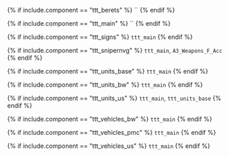 {% if include.component == "ttt_berets" %}
``
{% endif %}

{% if include.component == "ttt_main" %}
``
{% endif %}

{% if include.component == "ttt_signs" %}
`ttt_main`
{% endif %}

{% if include.component == "ttt_snipernvg" %}
`ttt_main`, `A3_Weapons_F_Acc`
{% endif %}

{% if include.component == "ttt_units_base" %}
`ttt_main`
{% endif %}

{% if include.component == "ttt_units_bw" %}
`ttt_main`
{% endif %}

{% if include.component == "ttt_units_us" %}
`ttt_main`, `ttt_units_base`
{% endif %}

{% if include.component == "ttt_vehicles_bw" %}
`ttt_main`
{% endif %}

{% if include.component == "ttt_vehicles_pmc" %}
`ttt_main`
{% endif %}

{% if include.component == "ttt_vehicles_us" %}
`ttt_main`
{% endif %}

